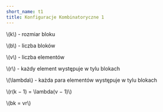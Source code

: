 ```yaml
---
short_name: t1
title: Konfiguracje Kombinatoryczne 1
---
```

<p>\(k\) - rozmiar bloku</p>
<p>\(b\) - liczba bloków</p>
<p>\(v\) - liczba elementów</p>
<p>\(r\) - każdy element występuje w tylu blokach
<p>\(\lambda\) - każda para elementów występuje w tylu blokach
<p>\(r(k − 1) = \lambda(v − 1)\)</p>
<p>\(bk = vr\)</p>
